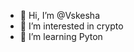 - 👋 Hi, I’m @Vskesha
- 👀 I’m interested in crypto
- 🌱 I’m learning Pyton

<!---
Vskesha/Vskesha is a ✨ special ✨ repository because its `README.md` (this file) appears on your GitHub profile.
You can click the Preview link to take a look at your changes.
--->
